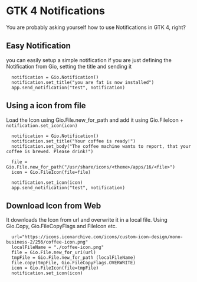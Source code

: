 # GTK 4 Notifications
You are probably asking yourself how to use Notifications in GTK 4, right?

## Easy Notification
you can easily setup a simple notification if you are just defining the Notification from Gio, setting the title and sending it
```python3
  notification = Gio.Notification()
  notification.set_title("you are fat is now installed")
  app.send_notification("test", notification)
```

## Using a icon from file 
Load the Icon using Gio.File.new_for_path and add it using Gio.FileIcon + `notification.set_icon(icon)`
```python3
  notification = Gio.Notification()
  notification.set_title("Your coffee is ready!")
  notification.set_body("The coffee machine wants to report, that your coffee is brewed. Please drink!")

  file = Gio.File.new_for_path("/usr/share/icons/<theme>/apps/16/<file>")
  icon = Gio.FileIcon(file=file)

  notification.set_icon(icon)
  app.send_notification("test", notification)
```

## Download Icon from Web
It downloads the Icon from url and overwrite it in a local file. Using Gio.Copy, Gio.FileCopyFlags and FileIcon etc.
```python3
  url="https://icons.iconarchive.com/icons/custom-icon-design/mono-business-2/256/coffee-icon.png"
  localFileName = "./coffee-icon.png"
  file = Gio.File.new_for_uri(url)
  tmpFile = Gio.File.new_for_path (localFileName)
  file.copy(tmpFile, Gio.FileCopyFlags.OVERWRITE)
  icon = Gio.FileIcon(file=tmpFile)
  notification.set_icon(icon)
```
